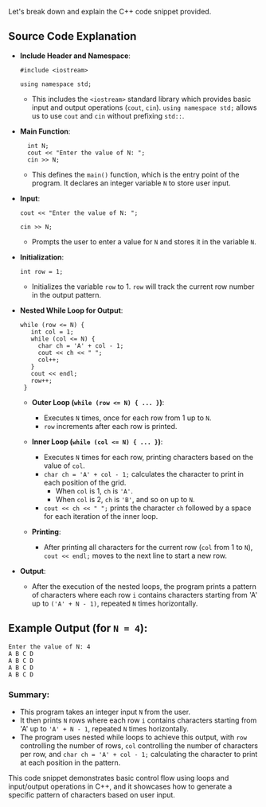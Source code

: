Let's break down and explain the C++ code snippet provided.

## Source Code Explanation

-  **Include Header and Namespace**:
    
    ```#include <iostream>```
    
    ```using namespace std;``` 
    
    -   This includes the `<iostream>` standard library which provides basic input and output operations (`cout`, `cin`). `using namespace std;` allows us to use `cout` and `cin` without prefixing `std::`.

- **Main Function**:
    
    ```int main() {
      int N;
      cout << "Enter the value of N: ";
      cin >> N;
    ``` 
    
    -   This defines the `main()` function, which is the entry point of the program. It declares an integer variable `N` to store user input.

-  **Input**:
    
    
     ```cout << "Enter the value of N: ";```
      
     ```cin >> N;``` 
    
    -   Prompts the user to enter a value for `N` and stores it in the variable `N`.

-  **Initialization**:
    
     ```int row = 1;``` 
    
    -   Initializes the variable `row` to 1. `row` will track the current row number in the output pattern.

-  **Nested While Loop for Output**:
        
     ```
     while (row <= N) {
        int col = 1;
        while (col <= N) {
          char ch = 'A' + col - 1;
          cout << ch << " ";
          col++;
        }
        cout << endl;
        row++;
      }
    ``` 
    
    -   **Outer Loop (`while (row <= N) { ... }`)**:
        
        -   Executes `N` times, once for each row from 1 up to `N`.
        -   `row` increments after each row is printed.
    -   **Inner Loop (`while (col <= N) { ... }`)**:
        
        -   Executes `N` times for each row, printing characters based on the value of `col`.
        -   `char ch = 'A' + col - 1;` calculates the character to print in each position of the grid.
            -   When `col` is 1, `ch` is `'A'`.
            -   When `col` is 2, `ch` is `'B'`, and so on up to `N`.
        -   `cout << ch << " ";` prints the character `ch` followed by a space for each iteration of the inner loop.
    
    -   **Printing**:
        
        -   After printing all characters for the current row (`col` from 1 to `N`), `cout << endl;` moves to the next line to start a new row.

-  **Output**:
    
    -   After the execution of the nested loops, the program prints a pattern of characters where each row `i` contains characters starting from 'A' up to `('A' + N - 1)`, repeated `N` times horizontally.

## Example Output (for `N = 4`):

```
Enter the value of N: 4
A B C D 
A B C D 
A B C D 
A B C D
``` 

### Summary:

-   This program takes an integer input `N` from the user.
-   It then prints `N` rows where each row `i` contains characters starting from 'A' up to `'A' + N - 1`, repeated `N` times horizontally.
-   The program uses nested while loops to achieve this output, with `row` controlling the number of rows, `col` controlling the number of characters per row, and `char ch = 'A' + col - 1;` calculating the character to print at each position in the pattern.

This code snippet demonstrates basic control flow using loops and input/output operations in C++, and it showcases how to generate a specific pattern of characters based on user input.
